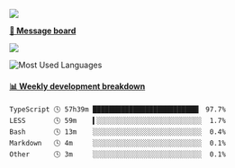 [![](https://count.getloli.com/get/@SmaIIstars.github.readme)](https://count.getloli.com/)


[**💬 Message board**](https://chat.getloli.com/room/@SmaIIstars.github)

[![](https://chat.getloli.com/room/@SmaIIstars.github/svg?width=600&height=100&limit=20&theme=light&fontSize=14)](https://chat.getloli.com/room/@SmaIIstars.github)


![Most Used Languages](https://github-readme-stats.vercel.app/api/top-langs/?username=SmaIIstars&theme=dark&layout=compact)

<!-- waka-box start -->
#### <a href="https://gist.github.com/e31f5e1b7a15ee54e2fc8fca68aa5e2b" target="_blank">📊 Weekly development breakdown</a>
```text
TypeScript 🕓 57h39m ██████████████████████████▎ 97.7%
LESS       🕓 59m    ▍░░░░░░░░░░░░░░░░░░░░░░░░░░  1.7%
Bash       🕓 13m    ░░░░░░░░░░░░░░░░░░░░░░░░░░░  0.4%
Markdown   🕓 4m     ░░░░░░░░░░░░░░░░░░░░░░░░░░░  0.1%
Other      🕓 3m     ░░░░░░░░░░░░░░░░░░░░░░░░░░░  0.1%
```
<!-- Powered by https://github.com/YouEclipse/waka-box-go . -->
<!-- waka-box end -->
